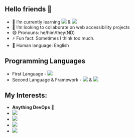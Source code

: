 ## Hello friends 👋
- 🌱 I’m currently learning <img src="https://img.shields.io/badge/Ruby-CC342D?style=for-the-badge&logo=ruby&logoColor=white" /> & <img src="https://img.shields.io/badge/React-20232A?style=for-the-badge&logo=react&logoColor=61DAFB" />
- 👯 I’m looking to collaborate on web accessibility projects
- 😄 Pronouns: he/him/they(ND)
- ⚡ Fun fact: Sometimes I think too much.
- 💬 Human language: English

Programming Languages
--------------------
- First Language -  <img src="https://img.shields.io/badge/JavaScript-323330?style=for-the-badge&logo=javascript&logoColor=F7DF1E" />
- Second Language & Framework -   <img src="https://img.shields.io/badge/C%23-239120?style=for-the-badge&logo=c-sharp&logoColor=white"/> &  <img src="https://img.shields.io/badge/.NET-5C2D91?style=for-the-badge&logo=.net&logoColor=white"/>
  
My Interests:
--------------------
-  **Anything DevOps** 🥇
-  <img src="https://img.shields.io/badge/GitHub-100000?style=for-the-badge&logo=github&logoColor=white" />
-  <img src="https://img.shields.io/badge/TypeScript-007ACC?style=for-the-badge&logo=typescript&logoColor=white" />
-  <img src="https://img.shields.io/badge/Gatsby-663399?style=for-the-badge&logo=gatsby&logoColor=white"/>
-  <img src="https://img.shields.io/badge/Rust-000000?style=for-the-badge&logo=rust&logoColor=white" /> 
